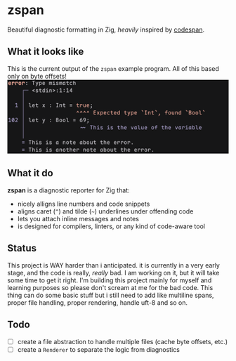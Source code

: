 # zspan

Beautiful diagnostic formatting in Zig, _heavily_ inspired by [codespan](https://github.com/brendanzab/codespan).

## What it looks like
This is the current output of the `zspan` example program. All of this based only on byte offsets!
![Preview](./assets/zspan-preview.png)

## What it do
**zspan** is a diagnostic reporter for Zig that:
- nicely alligns line numbers and code snippets
- aligns caret (`^`) and tilde (`~`) underlines under offending code
- lets you attach inline messages and notes
- is designed for compilers, linters, or any kind of code-aware tool

## Status
This project is WAY harder than i anticipated. it is currently in a very early stage, and the code is really, _really_ bad. I am working on it, but it will take some time to get it right.
I'm building this project mainly for myself and learning purposes so please don't scream at me for the bad code. This thing can do some basic stuff but i still need to add like multiline spans, proper file handling, proper rendering, handle uft-8 and so on.

## Todo
- [ ] create a file abstraction to handle multiple files (cache byte offsets, etc.)
- [ ] create a `Renderer` to separate the logic from diagnostics
